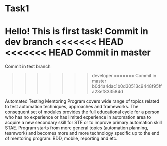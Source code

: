 # Task1

Hello!
This is first task!
Commit in dev branch
<<<<<<< HEAD
<<<<<<< HEAD
Commit in master
=======
Commit in test branch
>>>>>>> developer
=======
Commit in master
>>>>>>> b0d4a4dac1b0d30513c9448f95ffa23ef833584d

Automated  Testing Mentoring Program covers wide range of topics related to test automation techniques, approaches and frameworks. The consequent set of modules provides the full educational cycle for a person who has no experience or has limited experience in automation area to acquire a new secondary skill for STE or to improve primary automation skill STAE. Program starts from more general topics (automation planning, teamwork) and becomes more and more technology specific up to the end of mentoring program: BDD, mobile, reporting and etc.
